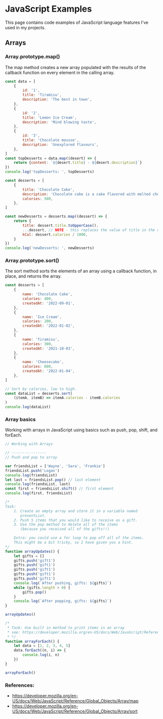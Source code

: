# JavaScript Examples

This page contains code examples of JavaScript language features
I've used in my projects.

## Arrays

### Array.prototype.map()

The map method creates a new array populated with the results of the callback
function on every element in the calling array.

```javascript
const data = [
    {
        id: '1',
        title: 'Tiramisu',
        description: 'The best in town',
    },
    {
        id: '2',
        title: 'Lemon Ice Cream',
        description: 'Mind blowing taste',
    },
    {
        id: '3',
        title: 'Chocolate mousse',
        description: 'Unexplored flavours',
    },
]
const topDesserts = data.map((desert) => {
    return {content: `${desert.title} - ${desert.description}`}
})
console.log('topDesserts: ', topDesserts)

const desserts = [
    {
        title: 'Chocolate Cake',
        description: 'Chocolate cake is a cake flavored with melted chocolate',
        calories: 500,
    },
]

const newDesserts = desserts.map((dessert) => {
    return {
        title: dessert.title.toUpperCase(),
        ...dessert, // NOTE - this replaces the value of title in the object literal.
        kCal: dessert.calories / 1000,
    }
})
console.log('newDesserts: ', newDesserts)
```

### Array.prototype.sort()

The sort method sorts the elements of an array using a callback function,
in place, and returns the array.

```javascript
const desserts = [
    {
        name: 'Chocolate Cake',
        calories: 400,
        createdAt: '2022-09-01',
    },
    {
        name: 'Ice Cream',
        calories: 200,
        createdAt: '2022-01-02',
    },
    {
        name: 'Tiramisu',
        calories: 300,
        createdAt: '2021-10-03',
    },
    {
        name: 'Cheesecake',
        calories: 600,
        createdAt: '2022-01-04',
    },
]

// Sort by calories, low to high.
const dataList = desserts.sort(
    (itemA, itemB) => itemA.calories - itemB.calories
)
console.log(dataList)
```

### Array basics

Working with arrays in JavaScript using basics such as push, pop, shift, and forEach.

```javascript
// Working with Arrays

// ----------------
// Push and pop to array

var friendsList = ['Wayne', 'Sara', 'Frankie']
friendsList.push('Logan')
console.log(friendsList)
let last = friendsList.pop() // last element
console.log(friendsList, last)
const first = friendsList.shift() // first element
console.log(first, friendsList)

/*
Task:
    1. Create an empty array and store it in a variable named
       presentList.
    2. Push 5 items that you would like to receive as a gift.
    3. Use the pop method to delete all of the items
       (because you received all of the gifts!!)

    Extra: you could use a for loop to pop off all of the items.
    This might be a bit tricky, so I have given you a hint.
*/
function arrayUpdates() {
    let gifts = []
    gifts.push('gift1')
    gifts.push('gift1')
    gifts.push('gift1')
    gifts.push('gift1')
    gifts.push('gift1')
    console.log(`After pushing, gifts: ${gifts}`)
    while (gifts.length > 0) {
        gifts.pop()
    }
    console.log(`After popping, gifts: ${gifts}`)
}

arrayUpdates()

/*
 * Task: Use built in method to print items in an array
 * see: https://developer.mozilla.org/en-US/docs/Web/JavaScript/Reference/Global_Objects/Array#iterative_methods
 * */
function arrayForEach() {
    let data = [1, 2, 3, 4, 5]
    data.forEach((n, i) => {
        console.log(i, n)
    })
}

arrayForEach()
```

### References:

- https://developer.mozilla.org/en-US/docs/Web/JavaScript/Reference/Global_Objects/Array/map
- https://developer.mozilla.org/en-US/docs/Web/JavaScript/Reference/Global_Objects/Array/sort